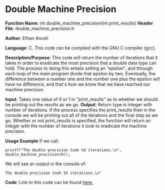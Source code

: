 # Double Machine Precision
**Function Name**: int double\_machine\_precision(int print\_results)
**Header File**: double\_machine\_precision.h

**Author**: Ethan Ancell

**Language**: C. This code can be compiled with the GNU C compiler (gcc).

**Description/Purpose**: This code will return the number of iterations that it takes in order to eradicate the most precision that a double data type can hold. The process to doing this entails setting an "epsilon", and through each loop of the main program divide that epsilon by two. Eventually, the difference between a number one and the number one plus the epsilon will have no difference, and that's how we know that we have reached our machine precision.

**Input**: Takes one value of 0 or 1 in "print\_results" as to whether we should be printing out the results as we go. 
**Output**: Return type is integer with number of iterations. If the process specifies the print\_results then in the console we will be printing out all of the iterations and the final step as we go. Whether or not print\_results is specified, the function will return an integer with the number of iterations it took to eradicate the machine precision.

**Usage Example** If we call:
```
printf("The double precision took %d iterations.\n", double_machine_precision(0));
```
We will see an output in the console of:
```
The double precision took 54 iterations.\n"
```

**Code**: Link to this code can be found [here.](https://github.com/ethanancell/math4610/blob/master/shared_library/src/double_machine_precision.c)
